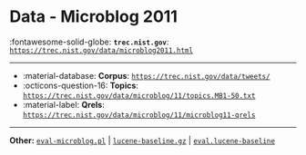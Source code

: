 # Data - Microblog 2011 

:fontawesome-solid-globe: **`trec.nist.gov`**: [`https://trec.nist.gov/data/microblog2011.html`](https://trec.nist.gov/data/microblog2011.html)

---

- :material-database: **Corpus**: [`https://trec.nist.gov/data/tweets/`](https://trec.nist.gov/data/tweets/)
- :octicons-question-16: **Topics**: [`https://trec.nist.gov/data/microblog/11/topics.MB1-50.txt`](https://trec.nist.gov/data/microblog/11/topics.MB1-50.txt)
- :material-label: **Qrels**: [`https://trec.nist.gov/data/microblog/11/microblog11-qrels`](https://trec.nist.gov/data/microblog/11/microblog11-qrels)


---

**Other:** [`eval-microblog.pl`](https://trec.nist.gov/data/microblog/11/eval-microblog.pl) | [`lucene-baseline.gz`](https://trec.nist.gov/data/microblog/11/lucene-baseline.gz) | [`eval.lucene-baseline`](https://trec.nist.gov/data/microblog/11/eval.lucene-baseline)
